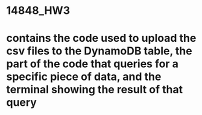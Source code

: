 # 14848_HW3
# contains the code used to upload the csv files to the DynamoDB table, the part of the code that queries for a specific piece of data, and the terminal showing the result of that query
